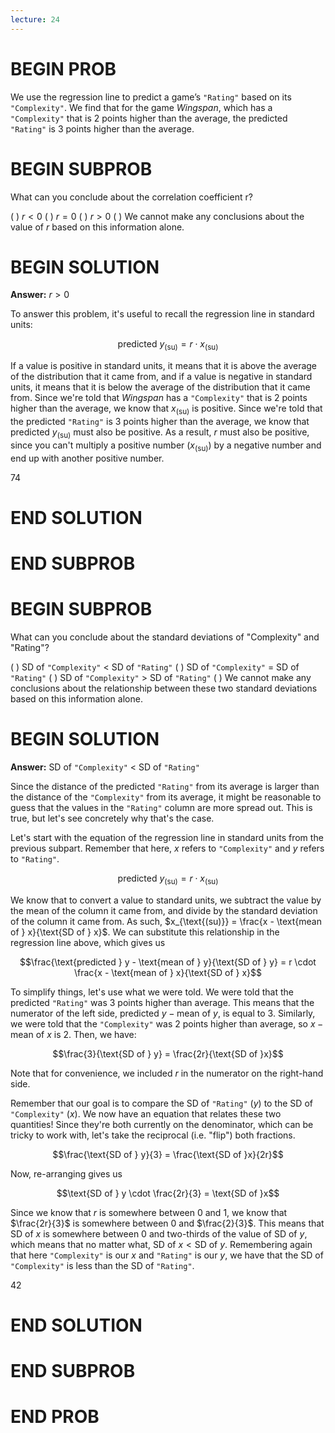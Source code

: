 ```yaml
---
lecture: 24
---
```


# BEGIN PROB

We use the regression line to predict a game’s `"Rating"` based on its `"Complexity"`. We find that for the game *Wingspan*, which has a `"Complexity"` that is 2 points higher than the average, the predicted `"Rating"` is 3 points higher than the average.

# BEGIN SUBPROB
What can you conclude about the correlation coefficient r?

( ) $r < 0$
( ) $r = 0$
( ) $r > 0$
( ) We cannot make any conclusions about the value of $r$ based on this information alone.

# BEGIN SOLUTION

**Answer:** $r > 0$

To answer this problem, it's useful to recall the regression line in standard units:

$$\text{predicted } y_{\text{(su)}} = r \cdot x_{\text{(su)}}$$

If a value is positive in standard units, it means that it is above the average of the distribution that it came from, and if a value is negative in standard units, it means that it is below the average of the distribution that it came from. Since we're told that *Wingspan* has a `"Complexity"` that is 2 points higher than the average, we know that $x_{\text{(su)}}$ is positive. Since we're told that the predicted `"Rating"` is 3 points higher than the average, we know that $\text{predicted } y_{\text{(su)}}$ must also be positive. As a result, $r$ must also be positive, since you can't multiply a positive number ($x_{\text{(su)}}$) by a negative number and end up with another positive number.

<average>74</average>

# END SOLUTION

# END SUBPROB

# BEGIN SUBPROB
What can you conclude about the standard deviations of "Complexity" and "Rating"?

( ) SD of `"Complexity"` < SD of `"Rating"`
( ) SD of `"Complexity"` = SD of `"Rating"`
( ) SD of `"Complexity"` > SD of `"Rating"`
( ) We cannot make any conclusions about the relationship between these two standard deviations based on this information alone.

# BEGIN SOLUTION

**Answer:** SD of `"Complexity"` < SD of `"Rating"`

Since the distance of the predicted `"Rating"` from its average is larger than the distance of the `"Complexity"` from its average, it might be reasonable to guess that the values in the `"Rating"` column are more spread out. This is true, but let's see concretely why that's the case.

Let's start with the equation of the regression line in standard units from the previous subpart. Remember that here, $x$ refers to `"Complexity"` and $y$ refers to `"Rating"`.

$$\text{predicted } y_{\text{(su)}} = r \cdot x_{\text{(su)}}$$

We know that to convert a value to standard units, we subtract the value by the mean of the column it came from, and divide by the standard deviation of the column it came from. As such, $x_{\text{(su)}} = \frac{x - \text{mean of } x}{\text{SD of } x}$. We can substitute this relationship in the regression line above, which gives us

$$\frac{\text{predicted } y - \text{mean of } y}{\text{SD of } y} = r \cdot \frac{x - \text{mean of } x}{\text{SD of } x}$$

To simplify things, let's use what we were told. We were told that the predicted `"Rating"` was 3 points higher than average. This means that the numerator of the left side, $\text{predicted } y - \text{mean of } y$, is equal to 3. Similarly, we were told that the `"Complexity"` was 2 points higher than average, so $x - \text{mean of } x$ is 2. Then, we have:

$$\frac{3}{\text{SD of } y} = \frac{2r}{\text{SD of }x}$$

Note that for convenience, we included $r$ in the numerator on the right-hand side.

Remember that our goal is to compare the SD of `"Rating"` ($y$) to the SD of `"Complexity"` ($x$). We now have an equation that relates these two quantities! Since they're both currently on the denominator, which can be tricky to work with, let's take the reciprocal (i.e. "flip") both fractions.

$$\frac{\text{SD of } y}{3} = \frac{\text{SD of }x}{2r}$$

Now, re-arranging gives us

$$\text{SD of } y \cdot \frac{2r}{3} = \text{SD of }x$$

Since we know that $r$ is somewhere between 0 and 1, we know that $\frac{2r}{3}$ is somewhere between 0 and $\frac{2}{3}$. This means that $\text{SD of } x$ is somewhere between 0 and two-thirds of the value of $\text{SD of } y$, which means that no matter what, $\text{SD of } x < \text{SD of } y$. Remembering again that here `"Complexity"` is our $x$ and `"Rating"` is our $y$, we have that the SD of `"Complexity"` is less than the SD of `"Rating"`.

<average>42</average>

# END SOLUTION

# END SUBPROB

# END PROB
